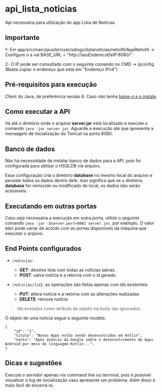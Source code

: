 # api_lista_noticias
 Api necessária para utilização do app Lista de Notícias
 
## Importante

1- Em app/src/main/java/br/com/sdiogo/listanoticias/retrofit/AppRetrofit -> Configure o a val BASE_URL = "http://seuEnderecoDeIP:8080/"

2- O IP pode ser consultado com o seguinte comando no CMD -> ipconfig (Basta copiar o endereço que está em "Endereço IPv4")

## Pré-requisitos para execução

Client do Java, de preferência versão 8. Caso não tenha [baixe-o e o instale](https://www.java.com/en/download/).

## Como executar a API

Vá até o diretório onde o arquivo **server.jar** está localizado e execute o comando `java -jar server.jar`. Aguarde a execução até que apresente a mensagem de inicialização do Tomcat na porta 8080.

## Banco de dados

Não há necessidade de instalar banco de dados para a API, pois foi configurada para utilizar o HSQLDB via arquivo.

Essa configuração cria o diretório **database** no mesmo local do arquivo e persiste todos os dados dentro dele. Isso significa que se o diretório **database** for removido ou modificado de local, os dados não serão acessíveis.

## Executando em outras portas

Caso seja necessária a execução em outra porta, utilize o seguinte comando `java -jar -Dserver.port=8081 server.jar`, por exemplo. O valor `8081` pode variar de acordo com as portas disponíveis da máquina que executar o arquivo.

## End Points configurados

- `/noticias`:
  - **GET**: devolve lista com todas as notícias salvas.
  - **POST**: salva notícia e a retorna com o id gerado.

- `/noticias/{id}`: as operações são feitas apenas com ids existentes.
  - **PUT**: altera notícia e a retorna com as alterações realizadas
  - **DELETE**: remove notícia

> Ids enviados como atributo do objeto via body são ignorados.


O objeto de uma notícia segue o seguinte modelo:

```
{
    "id": "1",
    "titulo": "Novos Apps estão sendo desenvolvidos em Kotlin",
    "texto": "Após anúncio da Google sobre o desenvolvimento de Apps Android por meio da linguagem Kotlin...",
}
```

## Dicas e sugestões

Execute o servidor apenas via command line ou terminal, pois é possível visualizar o log de inicialização caso apresente um problema. Além disso é mais fácil de encerrá-lo.

